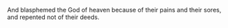 And blasphemed the God of heaven because of their pains and their sores, and repented not of their deeds.
